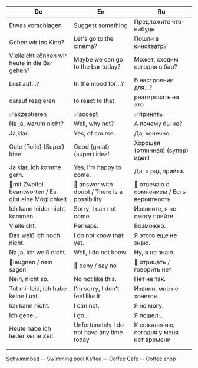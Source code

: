 | De                                                   | En                                             | Ru                                         |
|------------------------------------------------------|------------------------------------------------|--------------------------------------------|
| Etwas vorschlagen                                    | Suggest something                              | Предложите что-нибудь                      |
| Gehen wir ins Kino?                                  | Let's go to the cinema?                        | Пошли в кинотеатр?                         |
| Vielleicht können wir heute in die Bar gehen?        | Maybe we can go to the bar today?              | Может, сходим сегодня в бар?               |
| Lust auf...?                                         | In the mood for...?                            | В настроении для...?                       |
| darauf reagieren                                     | to react to that                               | реагировать на это                         |
| ✅akzeptieren                                         | ✅accept                                        | ✅принять                                   |
| Na ja, warum nicht?                                  | Well, why not?                                 | А почему бы не?                            |
| Ja,klar.                                             | Yes, of course.                                | Да, конечно.                               |
| Gute (Tolle) (Super) Idee!                           | Good (great) (super) idea!                     | Хорошая (отличная) (супер) идея!           |
| Ja klar, ich komme gern.                             | Yes, I'm happy to come.                        | Да, я рад прийти.                          |
| 🤞mit Zweifel beantworten / Es gibt eine Möglichkeit | 🤞 answer with doubt / There is a possibility  | 🤞 отвечаю с сомнением / Есть вероятность  |
| Ich kann leider nicht kommen.                        | Sorry, I can not come.                         | Извините, я не смогу прийти.               |
| Vielleicht.                                          | Perhaps.                                       | Возможно.                                  |
| Das weiß ich noch nicht.                             | I do not know that yet.                        | Я этого еще не знаю.                       |
| Na ja, ich weiß nicht.                               | Well, I do not know.                           | Ну, я не знаю.                             |
| 🚫leugnen / nein sagen                               | 🚫 deny / say no                               | 🚫 отрицать / говорить нет                 |
| Nein, nicht so.                                      | No not like this.                              | Нет не так.                                |
| Tut mir leid, ich habe keine Lust.                   | I'm sorry, I don't feel like it.               | Извини, мне не хочется.                    |
| Ich kann nicht.                                      | I can not.                                     | Я не могу.                                 |
| Ich gehe...                                          | I go...                                        | Я пошел...                                 |
| Heute habe ich leider keine Zeit                     | Unfortunately I do not have any time today     | К сожалению, сегодня у меня нет времени    |
|                                                      |                                                |                                            |
|                                                      |                                                |                                            |



Schwimmbad -- Swimming pool
Kaffee -- Coffee
Café -- Coffee shop


